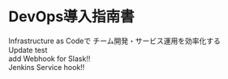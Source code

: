 DevOps導入指南書
================
Infrastructure as Codeで
チーム開発・サービス運用を効率化する  
Update test  
add Webhook for Slask!!  
Jenkins Service hook!!  

